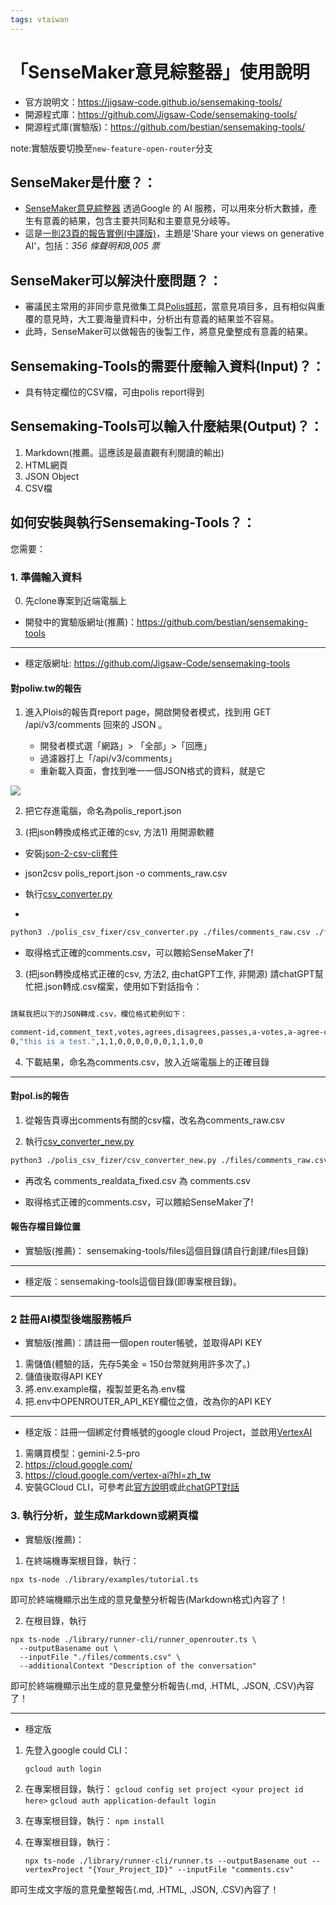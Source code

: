 ```yaml
---
tags: vtaiwan
---
```


# 「SenseMaker意見綜整器」使用說明


* 官方說明文：https://jigsaw-code.github.io/sensemaking-tools/
* 開源程式庫：https://github.com/Jigsaw-Code/sensemaking-tools/
* 開源程式庫(實驗版)：https://github.com/bestian/sensemaking-tools/


note:實驗版要切換至`new-feature-open-router`分支


## SenseMaker是什麼？：

* [SenseMaker意見綜整器](https://github.com/Jigsaw-Code/sensemaking-tools) 透過Google 的 AI 服務，可以用來分析大數據，產生有意義的結果，包含主要共同點和主要意見分岐等。
* 這是[一則23頁的報告實例(中譯版)](https://docs.google.com/document/d/14nBRvseptZd0XX1itfqaeHrEOaTrywoE2UcC9DMRJjk/edit?tab=t.0)，主題是'Share your views on generative AI'，包括：*356 條聲明和8,005 票*


## SenseMaker可以解決什麼問題？：

* 審議民主常用的非同步意見徵集工具[Polis城邦](https://polis.tw/)，當意見項目多，且有相似與重覆的意見時，大工要海量資料中，分析出有意義的結果並不容易。
* 此時，SenseMaker可以做報告的後製工作，將意見彙整成有意義的結果。


## Sensemaking-Tools的需要什麼輸入資料(Input)？：

* 具有特定欄位的CSV檔，可由polis report得到

## Sensemaking-Tools可以輸入什麼結果(Output)？：

1. Markdown(推薦。這應該是最直觀有利閱讀的輸出)
2. HTML網頁
3. JSON Object
4. CSV檔


## 如何安裝與執行Sensemaking-Tools？：

您需要：

### 1. 準備輸入資料

0. 先clone專案到近端電腦上

* 開發中的實驗版網址(推薦)：https://github.com/bestian/sensemaking-tools 

---

* 穩定版網址: https://github.com/Jigsaw-Code/sensemaking-tools 

#### 對poliw.tw的報告

1. 進入Plois的報告頁report page，開啟開發者模式，找到用 GET /api/v3/comments 回來的 JSON 。

    * 開發者模式選「網路」> 「全部」>「回應」
    * 過濾器打上「/api/v3/comments」
    * 重新載入頁面，會找到唯一一個JSON格式的資料，就是它

![](https://g0v.hackmd.io/_uploads/S1rc6zjHeg.png)


2. 把它存進電腦，命名為polis_report.json

3. (把json轉換成格式正確的csv, 方法1) 用開源軟體

* 安裝[json-2-csv-cli套件](https://github.com/mrodrig/json-2-csv-cli)

* json2csv polis_report.json -o comments_raw.csv

* 執行[csv_converter.py](https://github.com/bestian/sensemaking-tools/blob/new-feature-multilang/polis_csv_fixer/csv_converter.py)


* 
```bash
python3 ./polis_csv_fixer/csv_converter.py ./files/comments_raw.csv ./files/comments.csv
```

* 取得格式正確的comments.csv，可以餵給SenseMaker了!


3. (把json轉換成格式正確的csv, 方法2, 由chatGPT工作, 非開源) 請chatGPT幫忙把.json轉成.csv檔案，使用如下對話指令：

``` bash

請幫我把以下的JSON轉成.csv，欄位格式範例如下：

comment-id,comment_text,votes,agrees,disagrees,passes,a-votes,a-agree-count,a-disagree-count,a-pass-count,b-votes,b-agree-count,b-disagree-count,b-pass-count
0,"this is a test.",1,1,0,0,0,0,0,0,1,1,0,0

```

4. 下載結果，命名為comments.csv，放入近端電腦上的正確目錄



---

#### 對pol.is的報告

1. 從報告頁導出comments有關的csv檔，改名為comments_raw.csv


2. 執行[csv_converter_new.py](https://github.com/bestian/sensemaking-tools/blob/new-feature-multilang/polis_csv_fixer/csv_converter_new.py)

```bash
python3 ./polis_csv_fizer/csv_converter_new.py ./files/comments_raw.csv
```

* 再改名 comments_realdata_fixed.csv 為 comments.csv


* 取得格式正確的comments.csv，可以餵給SenseMaker了!



#### 報告存檔目錄位置

* 實驗版(推薦)： sensemaking-tools/files這個目錄(請自行創建/files目錄)

---
* 穩定版：sensemaking-tools這個目錄(即專案根目錄)。


---

### 2 註冊AI模型後端服務帳戶


* 實驗版(推薦)：請註冊一個open router帳號，並取得API KEY

1. 需儲值(體驗的話，先存5美金 = 150台幣就夠用許多次了。)
2. 儲值後取得API KEY
3. 將.env.example檔，複製並更名為.env檔
4. 把.env中OPENROUTER_API_KEY欄位之值，改為你的API KEY


---

* 穩定版：註冊一個綁定付費帳號的google cloud Project，並啟用[VertexAI](https://cloud.google.com/vertex-ai?hl=zh_tw)

1. 需購買模型：gemini-2.5-pro
2. https://cloud.google.com/
3. https://cloud.google.com/vertex-ai?hl=zh_tw
4. 安裝GCloud CLI，可參考此[官方說明](https://cloud.google.com/sdk/docs/install)或此[chatGPT對話](https://chatgpt.com/share/686d9ede-7960-800b-a265-cc446f4b4edc)

### 3. 執行分析，並生成Markdown或網頁檔

* 實驗版(推薦)：

1. 在終端機專案根目錄，執行：


```bash
npx ts-node ./library/examples/tutorial.ts
```

即可於終端機顯示出生成的意見彙整分析報告(Markdown格式)內容了！


2. 在根目錄，執行

```
npx ts-node ./library/runner-cli/runner_openrouter.ts \
  --outputBasename out \
  --inputFile "./files/comments.csv" \
  --additionalContext "Description of the conversation"
  ```
即可於終端機顯示出生成的意見彙整分析報告(.md, .HTML, .JSON, .CSV)內容了！


---

* 穩定版
    
1. 先登入google could CLI：

    ``` gcloud auth login ```


2. 在專案根目錄，執行：
    ```gcloud config set project <your project id here>```
    ```gcloud auth application-default login```


3. 在專案根目錄，執行：
    ```npm install```
    
4. 在專案根目錄，執行：

    ```npx ts-node ./library/runner-cli/runner.ts --outputBasename out --vertexProject "{Your_Project_ID}" --inputFile "comments.csv"```

即可生成文字版的意見彙整報告(.md, .HTML, .JSON, .CSV)內容了！




